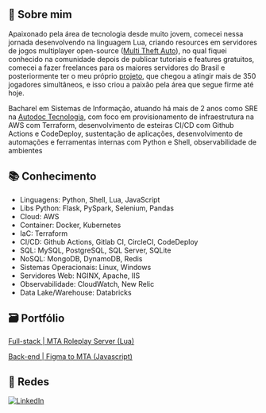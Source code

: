 ## 🌟 Sobre mim
Apaixonado pela área de tecnologia desde muito jovem, comecei nessa jornada desenvolvendo na linguagem Lua, criando resources em servidores de jogos multiplayer open-source ([Multi Theft Auto](https://github.com/multitheftauto/mtasa-blue)), no qual fiquei conhecido na comunidade depois de publicar tutoriais e features gratuitos, comecei a fazer freelances para os maiores servidores do Brasil e posteriormente ter o meu próprio [projeto](https://github.com/gui-ber/roleplay_mta), que chegou a atingir mais de 350 jogadores simultâneos, e isso criou a paixão pela área que segue firme até hoje.

Bacharel em Sistemas de Informação, atuando há mais de 2 anos como SRE na [Autodoc Tecnologia](https://www.linkedin.com/company/10942603/), com foco em provisionamento de infraestrutura na AWS com Terraform, desenvolvimento de esteiras CI/CD com Github Actions e CodeDeploy, sustentação de aplicações, desenvolvimento de automações e ferramentas internas com Python e Shell, observabilidade de ambientes

## 📚 Conhecimento
- Linguagens: Python, Shell, Lua, JavaScript
- Libs Python: Flask, PySpark, Selenium, Pandas
- Cloud: AWS
- Container: Docker, Kubernetes
- IaC: Terraform
- CI/CD: Github Actions, Gitlab CI, CircleCI, CodeDeploy
- SQL: MySQL, PostgreSQL, SQL Server, SQLite
- NoSQL: MongoDB, DynamoDB, Redis
- Sistemas Operacionais: Linux, Windows
- Servidores Web: NGINX, Apache, IIS
- Observabilidade: CloudWatch, New Relic
- Data Lake/Warehouse: Databricks

## 🗃 Portfólio
[Full-stack | MTA Roleplay Server (Lua)](https://github.com/gui-ber/roleplay_mta)

[Back-end | Figma to MTA (Javascript)](https://github.com/gui-ber/figma_to_mta)

## 📱 Redes

[![LinkedIn](https://img.shields.io/badge/linkedin-%230077B5.svg?style=for-the-badge&logo=linkedin&logoColor=white)](https://www.linkedin.com/in/gui-ber)
